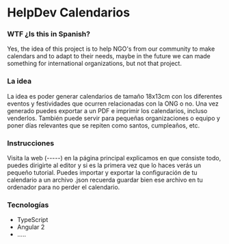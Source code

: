# HelpDev Calendarios

### WTF ¿Is this in Spanish?
Yes, the idea of this project is to help NGO's from our community to make calendars and to adapt to their needs, maybe in the future we can made something for international organizations, but not that project.

### La idea
La idea es poder generar calendarios de tamaño 18x13cm con los diferentes eventos y festividades que ocurren relacionadas con la ONG o no.
Una vez generado puedes exportar a un PDF e imprimir los calendarios, incluso venderlos.
También puede servir para pequeñas organizaciones o equipo y poner días relevantes que se repiten como santos, cumpleaños, etc.

### Instrucciones
Visita la web (-----) en la página principal explicamos en que consiste todo, puedes dirigirte al editor y si es la primera vez que lo haces verás un pequeño tutorial.
Puedes importar y exportar la configuración de tu calendario a un archivo .json recuerda guardar bien ese archivo en tu ordenador para no perder el calendario.

### Tecnologías
- TypeScript
- Angular 2
- .....